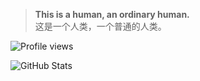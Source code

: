 > **This is a human, an ordinary human.**<br>
> 这是一个人类，一个普通的人类。

![Profile views](https://komarev.com/ghpvc/?username=isHuaMouRen)


![GitHub Stats](https://github-readme-stats.vercel.app/api?username=isHuaMouRen&show_icons=true&theme=transparent)
